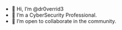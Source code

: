 - 👋 Hi, I’m @dr0verrid3
- 💼 I’m a CyberSecurity Professional.
- 💞️ I’m open to collaborate in the community.
<!--- - 📫 How to reach me ... --->

<!---
dr0verrid3/dr0verrid3 is a ✨ special ✨ repository because its `README.md` (this file) appears on your GitHub profile.
You can click the Preview link to take a look at your changes.
--->
